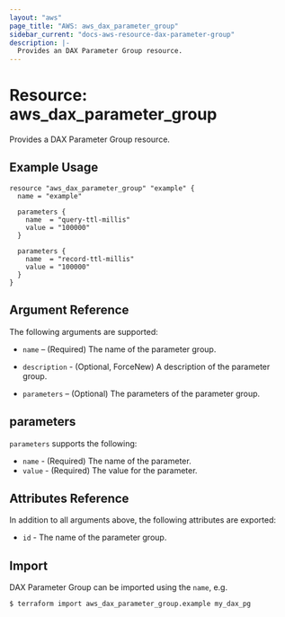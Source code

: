```yaml
---
layout: "aws"
page_title: "AWS: aws_dax_parameter_group"
sidebar_current: "docs-aws-resource-dax-parameter-group"
description: |-
  Provides an DAX Parameter Group resource.
---
```


# Resource: aws_dax_parameter_group

Provides a DAX Parameter Group resource.

## Example Usage

```hcl
resource "aws_dax_parameter_group" "example" {
  name = "example"

  parameters {
    name  = "query-ttl-millis"
    value = "100000"
  }

  parameters {
    name  = "record-ttl-millis"
    value = "100000"
  }
}
```

## Argument Reference

The following arguments are supported:

* `name` – (Required) The name of the parameter group.

* `description` - (Optional, ForceNew) A description of the parameter group.

* `parameters` – (Optional) The parameters of the parameter group.

## parameters

`parameters` supports the following:

* `name` - (Required) The name of the parameter.
* `value` - (Required) The value for the parameter.

## Attributes Reference

In addition to all arguments above, the following attributes are exported:

* `id` - The name of the parameter group.

## Import

DAX Parameter Group can be imported using the `name`, e.g.

```
$ terraform import aws_dax_parameter_group.example my_dax_pg
```
